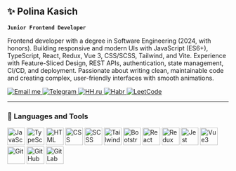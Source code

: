 ## ✨ Polina Kasich

**`Junior Frontend Developer`**

Frontend developer with a degree in Software Engineering (2024, with honors).
Building responsive and modern UIs with JavaScript (ES6+), TypeScript, React, Redux, Vue 3, CSS/SCSS, Tailwind, and Vite.
Experience with Feature-Sliced Design, REST APIs, authentication, state management, CI/CD, and deployment.
Passionate about writing clean, maintainable code and creating complex, user-friendly interfaces with smooth animations.

<p align="left">
    <a href="mailto:alice.sova@mail.ru">
        <img alt="Email me" title="Send me an email" src="https://custom-icon-badges.demolab.com/badge/-alice.sova@mail.ru-1d4ed8?style=for-the-badge&logo=gmail&logoColor=white"/>
    </a>
    <a href="https://t.me/anilopchisak">
        <img alt="Telegram" title="Message me on Telegram" src="https://custom-icon-badges.demolab.com/badge/-@anilopchisak-1da1f2?style=for-the-badge&logo=telegram&logoColor=white"/>
    </a>
    <a href="https://ufa.hh.ru/resume/86158b7aff0eeacc7c0039ed1f694436694e44">
        <img alt="HH.ru" title="My resume on HH.ru" src="https://custom-icon-badges.demolab.com/badge/-HH.ru-ff0000?style=for-the-badge&logo=hh&logoColor=white"/>
    </a>
    <a href="https://career.habr.com/anilopchisak">
        <img alt="Habr" title="Check my Habr profile" src="https://custom-icon-badges.demolab.com/badge/-Habr-7aa1c5?style=for-the-badge&logo=habr&logoColor=white"/>
    </a>
    <a href="https://leetcode.com/u/anilopchisak/">
        <img alt="LeetCode" title="My LeetCode profile" src="https://custom-icon-badges.demolab.com/badge/-LeetCode-green?style=for-the-badge&logo=leetcode&logoColor=white"/>
    </a>
</p>

---

### 🧰 Languages and Tools

<p>
  <img alt="JavaScript" title="JavaScript" width="40px" src="https://cdn.jsdelivr.net/gh/devicons/devicon/icons/javascript/javascript-plain.svg" />
  <img alt="TypeScript" title="TypeScript" width="40px" src="https://cdn.jsdelivr.net/gh/devicons/devicon/icons/typescript/typescript-plain.svg" />
  <img alt="HTML" title="HTML" width="40px" src="https://cdn.jsdelivr.net/gh/devicons/devicon/icons/html5/html5-plain.svg" />
  <img alt="CSS" title="CSS" width="40px" src="https://cdn.jsdelivr.net/gh/devicons/devicon/icons/css3/css3-plain.svg" />
  <img alt="SCSS" title="SCSS" width="40px" src="https://cdn.jsdelivr.net/gh/devicons/devicon/icons/sass/sass-original.svg" />
  <img alt="Tailwind" title="Tailwind CSS" width="40px" src="https://cdn.jsdelivr.net/gh/devicons/devicon/icons/tailwindcss/tailwindcss-original.svg" />
  <img alt="Bootstrap" title="Bootstrap" width="40px" src="https://cdn.jsdelivr.net/gh/devicons/devicon/icons/bootstrap/bootstrap-plain.svg" />
  <img alt="React" title="React" width="40px" src="https://cdn.jsdelivr.net/gh/devicons/devicon/icons/react/react-original.svg" />
  <img alt="Redux" title="Redux & Redux Toolkit" width="40px" src="https://cdn.jsdelivr.net/gh/devicons/devicon/icons/redux/redux-original.svg" />
  <img alt="Jest" title="Jest" width="40px" src="https://cdn.jsdelivr.net/gh/devicons/devicon/icons/jest/jest-plain.svg" />
  <img alt="Vue3" title="Vue 3" width="40px" src="https://cdn.jsdelivr.net/gh/devicons/devicon/icons/vuejs/vuejs-plain.svg" />
  <img alt="Git" title="Git" width="40px" src="https://cdn.jsdelivr.net/gh/devicons/devicon/icons/git/git-original.svg" />
  <img alt="GitHub" title="GitHub" width="40px" src="https://cdn.jsdelivr.net/gh/devicons/devicon/icons/github/github-original.svg" />
  <img alt="GitLab" title="GitLab" width="40px" src="https://cdn.jsdelivr.net/gh/devicons/devicon/icons/gitlab/gitlab-original.svg" />
</p>

